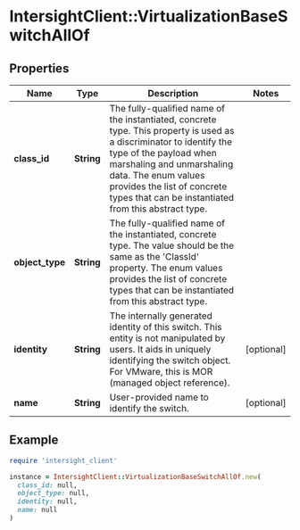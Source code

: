 # IntersightClient::VirtualizationBaseSwitchAllOf

## Properties

| Name | Type | Description | Notes |
| ---- | ---- | ----------- | ----- |
| **class_id** | **String** | The fully-qualified name of the instantiated, concrete type. This property is used as a discriminator to identify the type of the payload when marshaling and unmarshaling data. The enum values provides the list of concrete types that can be instantiated from this abstract type. |  |
| **object_type** | **String** | The fully-qualified name of the instantiated, concrete type. The value should be the same as the &#39;ClassId&#39; property. The enum values provides the list of concrete types that can be instantiated from this abstract type. |  |
| **identity** | **String** | The internally generated identity of this switch. This entity is not manipulated by users. It aids in uniquely identifying the switch object. For VMware, this is MOR (managed object reference). | [optional] |
| **name** | **String** | User-provided name to identify the switch. | [optional] |

## Example

```ruby
require 'intersight_client'

instance = IntersightClient::VirtualizationBaseSwitchAllOf.new(
  class_id: null,
  object_type: null,
  identity: null,
  name: null
)
```


